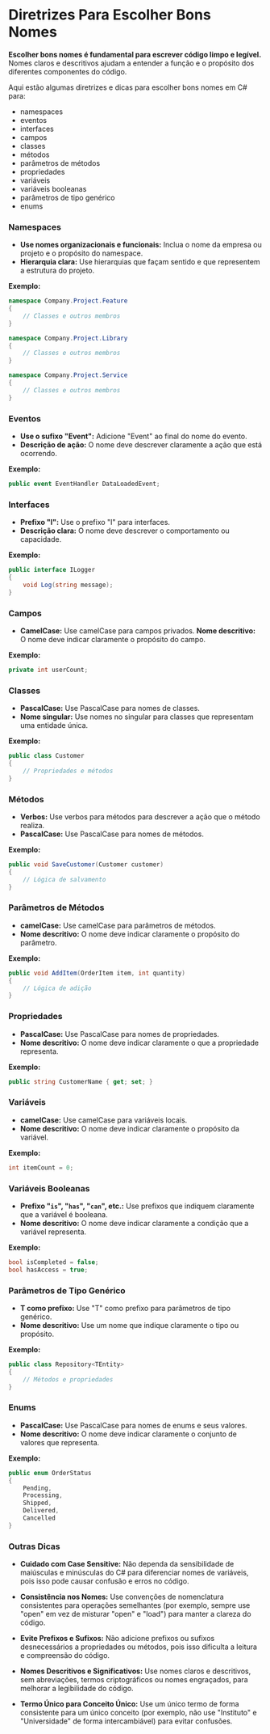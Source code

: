 # Diretrizes Para Escolher Bons Nomes
**Escolher bons nomes é fundamental para escrever código limpo e legível.** Nomes claros e descritivos ajudam a entender a função e o propósito dos diferentes componentes do código. 

Aqui estão algumas diretrizes e dicas para escolher bons nomes em C# para:
- namespaces
- eventos 
- interfaces
- campos
- classes
- métodos
- parâmetros de métodos
- propriedades
- variáveis
- variáveis booleanas
- parâmetros de tipo genérico 
- enums

### Namespaces
- **Use nomes organizacionais e funcionais:** Inclua o nome da empresa ou projeto e o propósito do namespace.
- **Hierarquia clara:** Use hierarquias que façam sentido e que representem a estrutura do projeto.

**Exemplo:**
```csharp
namespace Company.Project.Feature
{
    // Classes e outros membros
}

namespace Company.Project.Library
{
    // Classes e outros membros
}

namespace Company.Project.Service
{
    // Classes e outros membros
}
```

### Eventos
- **Use o sufixo "Event":** Adicione "Event" ao final do nome do evento.
- **Descrição de ação:** O nome deve descrever claramente a ação que está ocorrendo.

**Exemplo:**
```csharp
public event EventHandler DataLoadedEvent;
```

### Interfaces
- **Prefixo "I":** Use o prefixo "I" para interfaces.
- **Descrição clara:** O nome deve descrever o comportamento ou capacidade.

**Exemplo:**
```csharp
public interface ILogger
{
    void Log(string message);
}
```

### Campos
- **CamelCase:** Use camelCase para campos privados.
**Nome descritivo:** O nome deve indicar claramente o propósito do campo.

**Exemplo:**
```csharp
private int userCount;
```

### Classes
- **PascalCase:** Use PascalCase para nomes de classes.
- **Nome singular:** Use nomes no singular para classes que representam uma entidade única.

**Exemplo:**
```csharp
public class Customer
{
    // Propriedades e métodos
}
```

### Métodos
- **Verbos:** Use verbos para métodos para descrever a ação que o método realiza.
- **PascalCase:** Use PascalCase para nomes de métodos.

**Exemplo:**
```csharp
public void SaveCustomer(Customer customer)
{
    // Lógica de salvamento
}
```

### Parâmetros de Métodos
- **camelCase:** Use camelCase para parâmetros de métodos.
- **Nome descritivo:** O nome deve indicar claramente o propósito do parâmetro.

**Exemplo:**
```csharp
public void AddItem(OrderItem item, int quantity)
{
    // Lógica de adição
}
```

### Propriedades
- **PascalCase:** Use PascalCase para nomes de propriedades.
- **Nome descritivo:** O nome deve indicar claramente o que a propriedade representa.

**Exemplo:**
```csharp
public string CustomerName { get; set; }
```

### Variáveis
- **camelCase:** Use camelCase para variáveis locais.
- **Nome descritivo:** O nome deve indicar claramente o propósito da variável.

**Exemplo:**
```csharp
int itemCount = 0;
```

### Variáveis Booleanas
- **Prefixo "`is`", "`has`", "`can`", etc.:** Use prefixos que indiquem claramente que a variável é booleana.
- **Nome descritivo:** O nome deve indicar claramente a condição que a variável representa.

**Exemplo:**
```csharp
bool isCompleted = false;
bool hasAccess = true;
```

### Parâmetros de Tipo Genérico
- **T como prefixo:** Use "T" como prefixo para parâmetros de tipo genérico.
- **Nome descritivo:** Use um nome que indique claramente o tipo ou propósito.

**Exemplo:**
```csharp
public class Repository<TEntity>
{
    // Métodos e propriedades
}
```

### Enums
- **PascalCase:** Use PascalCase para nomes de enums e seus valores.
- **Nome descritivo:** O nome deve indicar claramente o conjunto de valores que representa.

**Exemplo:**
```csharp
public enum OrderStatus
{
    Pending,
    Processing,
    Shipped,
    Delivered,
    Cancelled
}
```

### Outras Dicas
- **Cuidado com Case Sensitive:** Não dependa da sensibilidade de maiúsculas e minúsculas do C# para diferenciar nomes de variáveis, pois isso pode causar confusão e erros no código.

- **Consistência nos Nomes:** Use convenções de nomenclatura consistentes para operações semelhantes (por exemplo, sempre use "open" em vez de misturar "open" e "load") para manter a clareza do código.

- **Evite Prefixos e Sufixos:** Não adicione prefixos ou sufixos desnecessários a propriedades ou métodos, pois isso dificulta a leitura e compreensão do código.

- **Nomes Descritivos e Significativos:** Use nomes claros e descritivos, sem abreviações, termos criptográficos ou nomes engraçados, para melhorar a legibilidade do código.

- **Termo Único para Conceito Único:** Use um único termo de forma consistente para um único conceito (por exemplo, não use "Instituto" e "Universidade" de forma intercambiável) para evitar confusões.